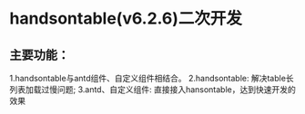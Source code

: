 # handsontable(v6.2.6)二次开发

## 主要功能：
1.handsontable与antd组件、自定义组件相结合。
2.handsontable: 解决table长列表加载过慢问题;
3.antd、自定义组件: 直接接入hansontable，达到快速开发的效果